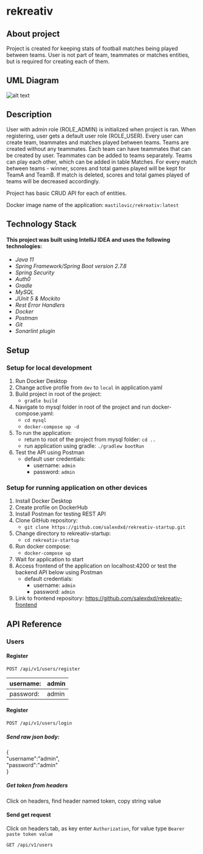 # rekreativ

## About project

Project is created for keeping stats of football matches being played between teams. User is not part of team, teammates or matches entities, but is required for creating each of them.

## UML Diagram

![alt text](https://github.com/salexdxd/rekreativ-startup/blob/main/src/main/resources/static/UML/RekreativUML.drawio.png?raw=true)

## Description

User with admin role (ROLE_ADMIN) is initialized when project is ran. When registering, user gets a default user role (ROLE_USER). Every user can create team, teammates and matches played between teams. Teams are created without any teammates. Each team can have teammates that can be created by user. Teammates can be added to teams separately. Teams can play each other, which can be added in table Matches. For every match between teams - winner, scores and total games played will be kept for TeamA and TeamB. If match is deleted, scores and total games played of teams will be decreased accordingly.

Project has basic CRUD API for each of entities.

Docker image name of the application: `mastilovic/rekreativ:latest`

## Technology Stack
#### This project was built using IntelliJ IDEA and uses the following technologies:
* _Java 11_
* _Spring Framework/Spring Boot version 2.7.8_
* _Spring Security_
* _Auth0_
* _Gradle_
* _MySQL_
* _JUnit 5 & Mockito_
* _Rest Error Handlers_
* _Docker_
* _Postman_
* _Git_
* _Sonarlint plugin_

## Setup
### Setup for local development

1. Run Docker Desktop
2. Change active profile from `dev` to `local` in application.yaml
3. Build project in root of the project:
   * `gradle build`
4. Navigate to mysql folder in root of the project and run docker-compose.yaml:
    * `cd mysql`
    * `docker-compose up -d`
5. To run the application:
    * return to root of the project from mysql folder: `cd ..`
    * run application using gradle: `./gradlew bootRun`
6. Test the API using Postman
   * default user credentials:
     * username: `admin`
     * password: `admin`

### Setup for running application on other devices

1. Install Docker Desktop
2. Create profile on DockerHub
3. Install Postman for testing REST API
4. Clone GitHub repository:
   * `git clone https://github.com/salexdxd/rekreativ-startup.git`
5. Change directory to rekreativ-startup:
   * `cd rekreativ-startup`
6. Run docker compose:
    * `docker-compose up`
7. Wait for application to start
8. Access frontend of the application on localhost:4200 or test the backend API below using Postman 
   * default credentials:
     * username: `admin`
     * password: `admin`
10. Link to frontend repository: https://github.com/salexdxd/rekreativ-frontend

## API Reference

### Users

#### Register
```http request
POST /api/v1/users/register
```

| username: | admin |
|-----------|-------|
| password: | admin |

#### Register
```http request
POST /api/v1/users/login
```
##### Send raw json body:
{ <br />
    "username":"admin", <br />
    "password":"admin"
<br />}

##### Get token from headers
Click on headers, find header named token, copy string value

#### Send get request
Click on headers tab, as key enter `Authorization`, for value type `Bearer` ` ` `paste token value` 
```http request
GET /api/v1/users
```

